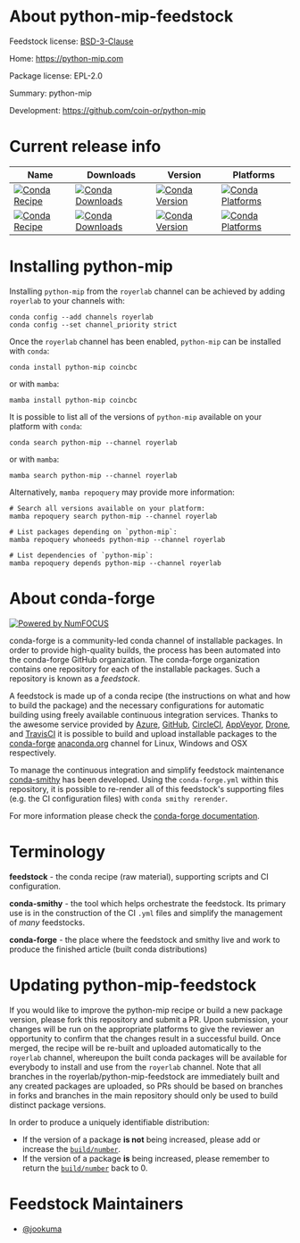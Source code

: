 About python-mip-feedstock
===========================

Feedstock license: [BSD-3-Clause](https://github.com/royerlab/python-mip-feedstock/blob/main/LICENSE.txt)

Home: https://python-mip.com

Package license: EPL-2.0

Summary: python-mip

Development: https://github.com/coin-or/python-mip

Current release info
====================

| Name | Downloads | Version | Platforms |
| --- | --- | --- | --- |
| [![Conda Recipe](https://img.shields.io/badge/recipe-coin--or--cbc-green.svg)](https://anaconda.org/royerlab/python-mip) | [![Conda Downloads](https://img.shields.io/conda/dn/royerlab/python-mip.svg)](https://anaconda.org/royerlab/python-mip) | [![Conda Version](https://img.shields.io/conda/vn/royerlab/python-mip.svg)](https://anaconda.org/royerlab/python-mip) | [![Conda Platforms](https://img.shields.io/conda/pn/royerlab/python-mip.svg)](https://anaconda.org/royerlab/python-mip) |
| [![Conda Recipe](https://img.shields.io/badge/recipe-coincbc-green.svg)](https://anaconda.org/conda-forge/coincbc) | [![Conda Downloads](https://img.shields.io/conda/dn/conda-forge/coincbc.svg)](https://anaconda.org/conda-forge/coincbc) | [![Conda Version](https://img.shields.io/conda/vn/conda-forge/coincbc.svg)](https://anaconda.org/conda-forge/coincbc) | [![Conda Platforms](https://img.shields.io/conda/pn/conda-forge/coincbc.svg)](https://anaconda.org/conda-forge/coincbc) |

Installing python-mip
======================

Installing `python-mip` from the `royerlab` channel can be achieved by adding `royerlab` to your channels with:

```
conda config --add channels royerlab
conda config --set channel_priority strict
```

Once the `royerlab` channel has been enabled, `python-mip` can be installed with `conda`:

```
conda install python-mip coincbc
```

or with `mamba`:

```
mamba install python-mip coincbc
```

It is possible to list all of the versions of `python-mip` available on your platform with `conda`:

```
conda search python-mip --channel royerlab
```

or with `mamba`:

```
mamba search python-mip --channel royerlab
```

Alternatively, `mamba repoquery` may provide more information:

```
# Search all versions available on your platform:
mamba repoquery search python-mip --channel royerlab

# List packages depending on `python-mip`:
mamba repoquery whoneeds python-mip --channel royerlab

# List dependencies of `python-mip`:
mamba repoquery depends python-mip --channel royerlab
```


About conda-forge
=================

[![Powered by
NumFOCUS](https://img.shields.io/badge/powered%20by-NumFOCUS-orange.svg?style=flat&colorA=E1523D&colorB=007D8A)](https://numfocus.org)

conda-forge is a community-led conda channel of installable packages.
In order to provide high-quality builds, the process has been automated into the
conda-forge GitHub organization. The conda-forge organization contains one repository
for each of the installable packages. Such a repository is known as a *feedstock*.

A feedstock is made up of a conda recipe (the instructions on what and how to build
the package) and the necessary configurations for automatic building using freely
available continuous integration services. Thanks to the awesome service provided by
[Azure](https://azure.microsoft.com/en-us/services/devops/), [GitHub](https://github.com/),
[CircleCI](https://circleci.com/), [AppVeyor](https://www.appveyor.com/),
[Drone](https://cloud.drone.io/welcome), and [TravisCI](https://travis-ci.com/)
it is possible to build and upload installable packages to the
[conda-forge](https://anaconda.org/conda-forge) [anaconda.org](https://anaconda.org/)
channel for Linux, Windows and OSX respectively.

To manage the continuous integration and simplify feedstock maintenance
[conda-smithy](https://github.com/conda-forge/conda-smithy) has been developed.
Using the ``conda-forge.yml`` within this repository, it is possible to re-render all of
this feedstock's supporting files (e.g. the CI configuration files) with ``conda smithy rerender``.

For more information please check the [conda-forge documentation](https://conda-forge.org/docs/).

Terminology
===========

**feedstock** - the conda recipe (raw material), supporting scripts and CI configuration.

**conda-smithy** - the tool which helps orchestrate the feedstock.
                   Its primary use is in the construction of the CI ``.yml`` files
                   and simplify the management of *many* feedstocks.

**conda-forge** - the place where the feedstock and smithy live and work to
                  produce the finished article (built conda distributions)


Updating python-mip-feedstock
==============================

If you would like to improve the python-mip recipe or build a new
package version, please fork this repository and submit a PR. Upon submission,
your changes will be run on the appropriate platforms to give the reviewer an
opportunity to confirm that the changes result in a successful build. Once
merged, the recipe will be re-built and uploaded automatically to the
`royerlab` channel, whereupon the built conda packages will be available for
everybody to install and use from the `royerlab` channel.
Note that all branches in the royerlab/python-mip-feedstock are
immediately built and any created packages are uploaded, so PRs should be based
on branches in forks and branches in the main repository should only be used to
build distinct package versions.

In order to produce a uniquely identifiable distribution:
 * If the version of a package **is not** being increased, please add or increase
   the [``build/number``](https://docs.conda.io/projects/conda-build/en/latest/resources/define-metadata.html#build-number-and-string).
 * If the version of a package **is** being increased, please remember to return
   the [``build/number``](https://docs.conda.io/projects/conda-build/en/latest/resources/define-metadata.html#build-number-and-string)
   back to 0.

Feedstock Maintainers
=====================

* [@jookuma](https://github.com/jookuma/)
